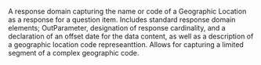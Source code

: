 A response domain capturing the name or code of a Geographic Location as a response for a question item. Includes standard response domain elements; OutParameter, designation of response cardinality, and a declaration of an offset date for the data content, as well as a description of a geographic location code represeanttion. Allows for capturing a limited segment of a complex geographic code.